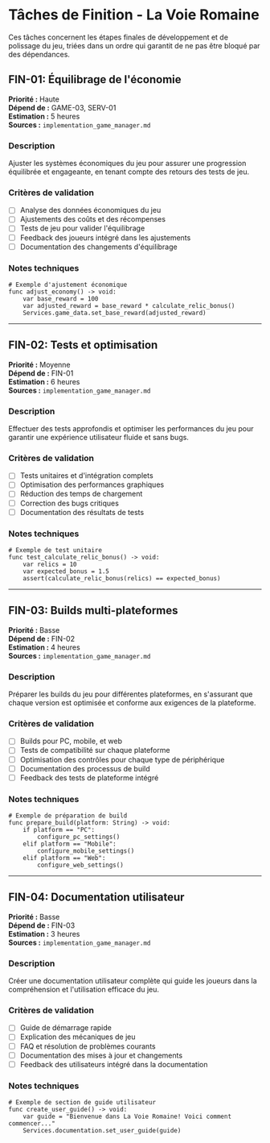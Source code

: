 # Tâches de Finition - La Voie Romaine

Ces tâches concernent les étapes finales de développement et de polissage du jeu, triées dans un ordre qui garantit de ne pas être bloqué par des dépendances.

## FIN-01: Équilibrage de l'économie

**Priorité :** Haute  
**Dépend de :** GAME-03, SERV-01  
**Estimation :** 5 heures  
**Sources :** `implementation_game_manager.md`

### Description
Ajuster les systèmes économiques du jeu pour assurer une progression équilibrée et engageante, en tenant compte des retours des tests de jeu.

### Critères de validation
- [ ] Analyse des données économiques du jeu
- [ ] Ajustements des coûts et des récompenses
- [ ] Tests de jeu pour valider l'équilibrage
- [ ] Feedback des joueurs intégré dans les ajustements
- [ ] Documentation des changements d'équilibrage

### Notes techniques
```gdscript
# Exemple d'ajustement économique
func adjust_economy() -> void:
    var base_reward = 100
    var adjusted_reward = base_reward * calculate_relic_bonus()
    Services.game_data.set_base_reward(adjusted_reward)
```

---

## FIN-02: Tests et optimisation

**Priorité :** Moyenne  
**Dépend de :** FIN-01  
**Estimation :** 6 heures  
**Sources :** `implementation_game_manager.md`

### Description
Effectuer des tests approfondis et optimiser les performances du jeu pour garantir une expérience utilisateur fluide et sans bugs.

### Critères de validation
- [ ] Tests unitaires et d'intégration complets
- [ ] Optimisation des performances graphiques
- [ ] Réduction des temps de chargement
- [ ] Correction des bugs critiques
- [ ] Documentation des résultats de tests

### Notes techniques
```gdscript
# Exemple de test unitaire
func test_calculate_relic_bonus() -> void:
    var relics = 10
    var expected_bonus = 1.5
    assert(calculate_relic_bonus(relics) == expected_bonus)
```

---

## FIN-03: Builds multi-plateformes

**Priorité :** Basse  
**Dépend de :** FIN-02  
**Estimation :** 4 heures  
**Sources :** `implementation_game_manager.md`

### Description
Préparer les builds du jeu pour différentes plateformes, en s'assurant que chaque version est optimisée et conforme aux exigences de la plateforme.

### Critères de validation
- [ ] Builds pour PC, mobile, et web
- [ ] Tests de compatibilité sur chaque plateforme
- [ ] Optimisation des contrôles pour chaque type de périphérique
- [ ] Documentation des processus de build
- [ ] Feedback des tests de plateforme intégré

### Notes techniques
```gdscript
# Exemple de préparation de build
func prepare_build(platform: String) -> void:
    if platform == "PC":
        configure_pc_settings()
    elif platform == "Mobile":
        configure_mobile_settings()
    elif platform == "Web":
        configure_web_settings()
```

---

## FIN-04: Documentation utilisateur

**Priorité :** Basse  
**Dépend de :** FIN-03  
**Estimation :** 3 heures  
**Sources :** `implementation_game_manager.md`

### Description
Créer une documentation utilisateur complète qui guide les joueurs dans la compréhension et l'utilisation efficace du jeu.

### Critères de validation
- [ ] Guide de démarrage rapide
- [ ] Explication des mécaniques de jeu
- [ ] FAQ et résolution de problèmes courants
- [ ] Documentation des mises à jour et changements
- [ ] Feedback des utilisateurs intégré dans la documentation

### Notes techniques
```gdscript
# Exemple de section de guide utilisateur
func create_user_guide() -> void:
    var guide = "Bienvenue dans La Voie Romaine! Voici comment commencer..."
    Services.documentation.set_user_guide(guide)
```
